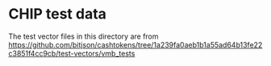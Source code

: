 # CHIP test data

The test vector files in this directory are from <https://github.com/bitjson/cashtokens/tree/1a239fa0aeb1b1a55ad64b13fe22c3851f4cc9cb/test-vectors/vmb_tests>
